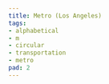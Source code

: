 ```yaml
---
title: Metro (Los Angeles)
tags:
- alphabetical
- m
- circular
- transportation
- metro
pad: 2
---
```


